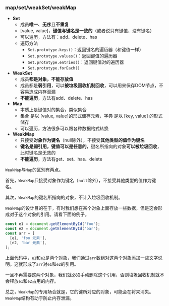 ### map/set/weakSet/weakMap

- **Set**
  - 成员**唯一**、**无序**且**不重复**
  - [value, value]，**键值与键名是一致的**（或者说只有键值，没有键名）
  - 可以遍历，方法有：add、delete、has
  - 遍历方法
    - `Set.prototype.keys()`：返回键名的遍历器（和键值一样）
    - `Set.prototype.values()`：返回键值的遍历器
    - `Set.prototype.entries()`：返回键值对的遍历器
    - `Set.prototype.forEach()`
- **WeakSet**
  - 成员**都是对象，不能存放值**
  - 成员都是**弱引用**，可以**被垃圾回收机制回收**，可以用来保存DOM节点，不容易造成内存泄漏
  - **不能遍历**，方法有add、delete、has
- **Map**
  - 本质上是键值对的集合，类似集合
  - 集合 是以 [value, value]的形式储存元素，字典 是以 [key, value] 的形式储存
  - 可以遍历，方法很多可以跟各种数据格式转换
- **WeakMap**
  - 只接受**对象作为键名**（null除外），不接受**其他类型的值作为键名**
  - **键名是弱引用，键值可以是任意的**，键名所指向的对象**可以被垃圾回收**，此时键名是无效的
  - **不能遍历**，方法有get、set、has、delete



`WeakMap`与`Map`的区别有两点。

首先，`WeakMap`只接受对象作为键名（`null`除外），不接受其他类型的值作为键名。

其次，`WeakMap`的键名所指向的对象，不计入垃圾回收机制。

`WeakMap`的设计目的在于，有时我们想在某个对象上面存放一些数据，但是这会形成对于这个对象的引用。请看下面的例子。

```javascript
const e1 = document.getElementById('foo');
const e2 = document.getElementById('bar');
const arr = [
  [e1, 'foo 元素'],
  [e2, 'bar 元素'],
];
```

上面代码中，`e1`和`e2`是两个对象，我们通过`arr`数组对这两个对象添加一些文字说明。这就形成了`arr`对`e1`和`e2`的引用。

一旦不再需要这两个对象，我们就必须手动删除这个引用，否则垃圾回收机制就不会释放`e1`和`e2`占用的内存。

总之，`WeakMap`的专用场合就是，它的键所对应的对象，可能会在将来消失。`WeakMap`结构有助于防止内存泄漏。
